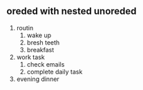 <!DOCTYPE html>
<html lang="en">
<head>
    <meta charset="UTF-8">
    <meta name="viewport" content="width=device-width, initial-scale=1.0">
    <title>NeatedList</title>
</head>
<body>
   <h2> oreded with nested unoreded </h2>
   <ol>
    <li> routin
        <ol>
            <li> wake up </li>
            <li> bresh teeth</li>
            <li> breakfast</li>
        </ol>
    </li>
    <li> work task
        <ol>
            <li> check emails</li>
            <li> complete daily task</li>
        </ol>
    </li>
    <li> evening dinner</li>
   </ol>
</body>
</html>
